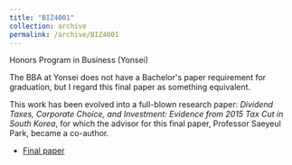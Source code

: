 ```yaml
---
title: "BIZ4001"
collection: archive
permalink: /archive/BIZ4001
---
```


Honors Program in Business (Yonsei)

The BBA at Yonsei does not have a Bachelor's paper requirement for graduation, but I regard this final paper as something equivalent.

This work has been evolved into a full-blown research paper: _Dividend Taxes, Corporate Choice, and Investment: Evidence from 2015 Tax Cut in South Korea_, for which the advisor for this final paper, Professor Saeyeul Park, became a co-author.

- <a href="https://ericsclee.github.io/files/BIZ4001_paper.pdf" target="_blank">Final paper</a>
